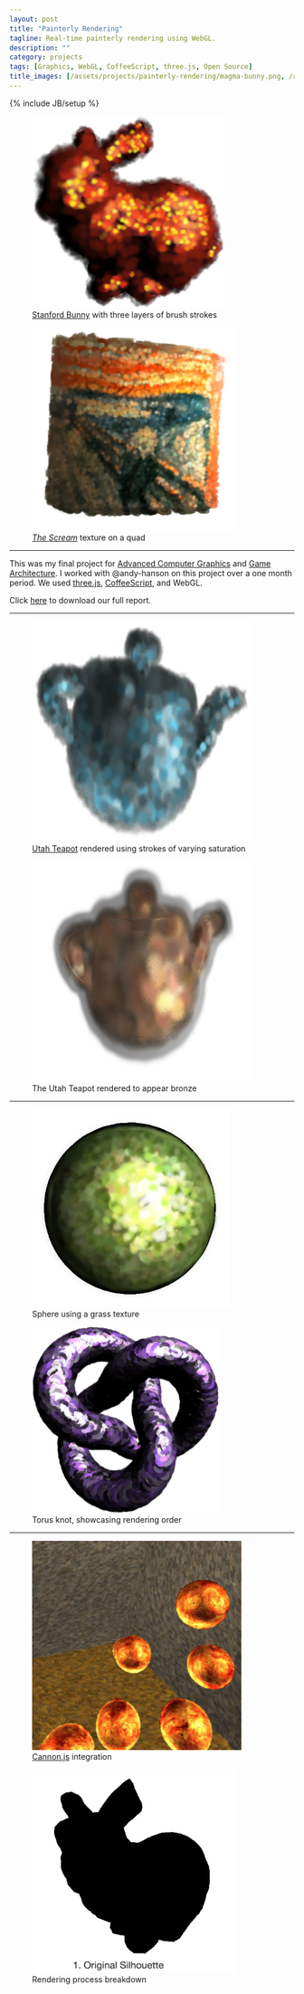 ```yaml
---
layout: post
title: "Painterly Rendering"
tagline: Real-time painterly rendering using WebGL.
description: ""
category: projects
tags: [Graphics, WebGL, CoffeeScript, three.js, Open Source]
title_images: [/assets/projects/painterly-rendering/magma-bunny.png, /assets/projects/painterly-rendering/the-scream.png]
---
```

{% include JB/setup %}

<div class="project-figures">
    <figure>
        <img src="/assets/projects/painterly-rendering/magma-bunny.png" class="project-padded" height="340px" width="340px">
        <figcaption><a href="http://en.wikipedia.org/wiki/Stanford_bunny">Stanford Bunny</a> with three layers of brush strokes</figcaption>
    </figure>
    <figure>
        <img src="/assets/projects/painterly-rendering/the-scream.png" class="project-padded" height="360px" width="360px">
        <figcaption><a href="http://en.wikipedia.org/wiki/The_Scream"><i>The Scream</i></a> texture on a quad</figcaption>
    </figure>
</div>

<hr>

This was my final project for <a href="http://www.cs.rpi.edu/~cutler/classes/advancedgraphics/S14/index.php">Advanced Computer Graphics</a> and <a href="http://www.cogsci.rpi.edu/~destem/gamearch/">Game Architecture</a>. I worked with @andy-hanson on this project over a one month period. We used <a href="http://threejs.org/">three.js</a>, <a href="http://coffeescript.org/">CoffeeScript</a>, and WebGL.

Click <a href="/assets/projects/painterly-rendering/painterly-rendering.pdf">here</a> to download our full report.

<div class="github-widget" data-repo="ScottTodd/PainterlyRendering"></div>

<hr>

<div class="project-figures">
    <figure>
        <img src="/assets/projects/painterly-rendering/blue-teapot.png" class="project-padded" height="390px" width="390px">
        <figcaption><a href="http://en.wikipedia.org/wiki/Utah_teapot">Utah Teapot</a> rendered using strokes of varying saturation</figcaption>
    </figure>
    <figure>
        <img src="/assets/projects/painterly-rendering/bronze-teapot.png" class="project-padded" height="390px" width="390px">
        <figcaption>The Utah Teapot rendered to appear bronze</figcaption>
    </figure>
</div>

<hr>

<div class="project-figures">
    <figure>
        <img src="/assets/projects/painterly-rendering/grass-sphere.png" class="project-padded" height="350px" width="350px">
        <figcaption>Sphere using a grass texture</figcaption>
    </figure>
    <figure>
        <img src="/assets/projects/painterly-rendering/torus-knot.png" class="project-padded" height="330px" width="330px">
        <figcaption>Torus knot, showcasing rendering order</figcaption>
    </figure>
</div>

<hr>

<div class="project-figures">
    <figure>
        <img src="/assets/projects/painterly-rendering/bouncing-spheres.png" class="project-padded" height="370px" width="370px">
        <figcaption><a href="http://cannonjs.org/">Cannon.js</a> integration</figcaption>
    </figure>
    <figure>
        <img src="/assets/projects/painterly-rendering/bunny-steps-anim-text.gif" class="project-padded" height="360px" width="360px">
        <figcaption>Rendering process breakdown</figcaption>
    </figure>
</div>

